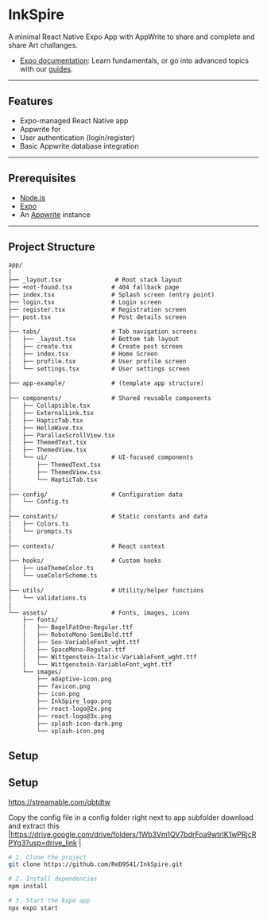 # InkSpire

A minimal React Native Expo App with AppWrite to share and complete and share Art challanges.

- [Expo documentation](https://docs.expo.dev/): Learn fundamentals, or go into advanced topics with our [guides](https://docs.expo.dev/guides).

---

## Features

- Expo-managed React Native app
- Appwrite for
- User authentication (login/register)
- Basic Appwrite database integration

---

## Prerequisites

- [Node.js](https://nodejs.org/)
- [Expo](https://docs.expo.dev/get-started/installation/)
- An [Appwrite](https://appwrite.io/) instance

---

## Project Structure

```markdown
app/
│
├── _layout.tsx               # Root stack layout 
├── +not-found.tsx           # 404 fallback page
├── index.tsx                # Splash screen (entry point)
├── login.tsx                # Login screen
├── register.tsx             # Registration screen
├── post.tsx                 # Post details screen
│
├── tabs/                    # Tab navigation screens
│   ├── _layout.tsx          # Bottom tab layout
│   ├── create.tsx           # Create post screen
│   ├── index.tsx            # Home Screen
│   ├── profile.tsx          # User profile screen
│   └── settings.tsx         # User settings screen
│
├── app-example/             # (template app structure)
│
├── components/              # Shared reusable components
│   ├── Collapsible.tsx
│   ├── ExternalLink.tsx
│   ├── HapticTab.tsx
│   ├── HelloWave.tsx
│   ├── ParallaxScrollView.tsx
│   ├── ThemedText.tsx
│   ├── ThemedView.tsx
│   └── ui/                  # UI-focused components 
│       ├── ThemedText.tsx
│       ├── ThemedView.tsx
│       └── HapticTab.tsx
│
├── config/                  # Configuration data
│   └── Config.ts
│
├── constants/               # Static constants and data
│   ├── Colors.ts
│   └── prompts.ts
│
├── contexts/                # React context
│
├── hooks/                   # Custom hooks
│   ├── useThemeColor.ts
│   └── useColorScheme.ts
│
├── utils/                   # Utility/helper functions
│   └── validations.ts
│
└── assets/                  # Fonts, images, icons
    ├── fonts/
    │   ├── BagelFatOne-Regular.ttf
    │   ├── RobotoMono-SemiBold.ttf
    │   ├── Sen-VariableFont_wght.ttf
    │   ├── SpaceMono-Regular.ttf
    │   ├── Wittgenstein-Italic-VariableFont_wght.ttf
    │   └── Wittgenstein-VariableFont_wght.ttf
    └── images/
        ├── adaptive-icon.png
        ├── favicon.png
        ├── icon.png
        ├── InkSpire_logo.png
        ├── react-logo@2x.png
        ├── react-logo@3x.png
        ├── splash-icon-dark.png
        └── splash-icon.png
```

## Setup



##  Setup
https://streamable.com/qbtdtw

Copy the config file in a config folder right next to app subfolder
download and extract this |https://drive.google.com/drive/folders/1Wb3Vm1QV7bdrFoa9wtrIK1wPRjcRPYg3?usp=drive_link |

```bash
# 1. Clone the project
git clone https://github.com/ReD9541/InkSpire.git

# 2. Install dependencies
npm install

# 3. Start the Expo app
npx expo start
